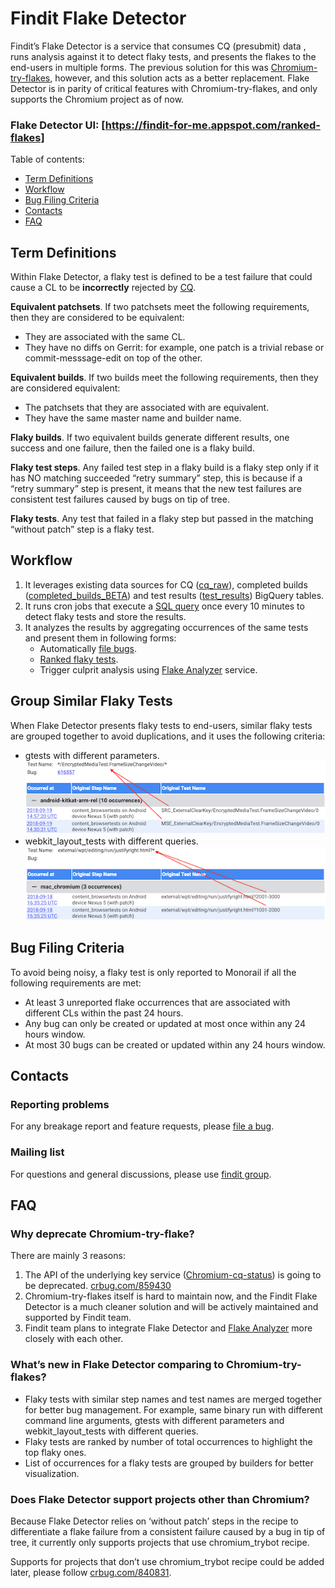 # Findit Flake Detector

Findit’s Flake Detector is a service that consumes CQ (presubmit) data , runs
analysis against it to detect flaky tests, and presents the flakes to the
end-users in multiple forms. The previous solution for this was
[Chromium-try-flakes], however, and this solution acts as a better replacement.
Flake Detector is in parity of critical features with Chromium-try-flakes, and
only supports the Chromium project as of now.

### Flake Detector UI: [https://findit-for-me.appspot.com/ranked-flakes]

Table of contents:

- [Term Definitions](#term-definitions)
- [Workflow](#workflow)
- [Bug Filing Criteria](#bug-filing-criteria)
- [Contacts](#contacts)
- [FAQ](#faq)

## Term Definitions
Within Flake Detector, a flaky test is defined to be a test failure that could
cause a CL to be **incorrectly** rejected by [CQ].

**Equivalent patchsets**. If two patchsets meet the following requirements, then
they are considered to be equivalent:
* They are associated with the same CL.
* They have no diffs on Gerrit: for example, one patch is a trivial rebase or
  commit-messsage-edit on top of the other.

**Equivalent builds**. If two builds meet the following requirements, then they
are considered equivalent:
* The patchsets that they are associated with are equivalent.
* They have the same master name and builder name.

**Flaky builds**. If two equivalent builds generate different results, one
success and one failure, then the failed one is a flaky build.

**Flaky test steps**. Any failed test step in a flaky build is a flaky step only
if it has NO matching succeeded “retry summary” step, this is because if a
“retry summary” step is present, it means that the new test failures are
consistent test failures caused by bugs on tip of tree.

**Flaky tests**. Any test that failed in a flaky step but passed in the matching
“without patch” step is a flaky test.

## Workflow
1. It leverages existing data sources for CQ ([cq_raw]), completed builds
   ([completed_builds_BETA]) and test results ([test_results]) BigQuery tables.
2. It runs cron jobs that execute a [SQL query] once every 10 minutes to detect
   flaky tests and store the results.
3. It analyzes the results by aggregating occurrences of the same tests and
   present them in following forms:
   * Automatically [file bugs].
   * [Ranked flaky tests].
   * Trigger culprit analysis using [Flake Analyzer] service.

## Group Similar Flaky Tests
When Flake Detector presents flaky tests to end-users, similar flaky tests are
grouped together to avoid duplications, and it uses the following criteria:
* gtests with different parameters.
  ![Example of gtests with different parameters]
* webkit_layout_tests with different queries.
  ![Example of webkit layout tests with different queries]


## Bug Filing Criteria
To avoid being noisy, a flaky test is only reported to Monorail if all the
following requirements are met:
* At least 3 unreported flake occurrences that are associated with different CLs
  within the past 24 hours.
* Any bug can only be created or updated at most once within any 24 hours
  window.
* At most 30 bugs can be created or updated within any 24 hours window.

## Contacts

### Reporting problems
For any breakage report and feature requests, please [file a bug].

### Mailing list
For questions and general discussions, please use [findit group].

## FAQ

### Why deprecate Chromium-try-flake?
There are mainly 3 reasons:
1. The API of the underlying key service ([Chromium-cq-status]) is going to be
   deprecated. [crbug.com/859430]
2. Chromium-try-flakes itself is hard to maintain now, and the Findit Flake
   Detector is a much cleaner solution and will be actively maintained and
   supported by Findit team.
3. Findit team plans to integrate Flake Detector and [Flake Analyzer] more
   closely with each other.

### What’s new in Flake Detector comparing to Chromium-try-flakes?
* Flaky tests with similar step names and test names are merged together for
  better bug management. For example, same binary run with different command
  line arguments, gtests with different parameters and webkit_layout_tests with
  different queries.
* Flaky tests are ranked by number of total occurrences to highlight the top
  flaky ones.
* List of occurrences for a flaky tests are grouped by builders for better
  visualization.

### Does Flake Detector support projects other than Chromium?
Because Flake Detector relies on ‘without patch’ steps in the recipe to
differentiate a flake failure from a consistent failure caused by a bug in tip
of tree, it currently only supports projects that use chromium_trybot recipe.

Supports for projects that don’t use chromium_trybot recipe could be added
later, please follow [crbug.com/840831].

[CQ]: https://chrome-internal.googlesource.com/infra/infra_internal/+/master/infra_internal/services/cq/README.md
[https://findit-for-me.appspot.com/ranked-flakes]: https://findit-for-me.appspot.com/ranked-flakes
[Chromium-try-flakes]: https://chromium-try-flakes.appspot.com/
[cq_raw]: https://bigquery.cloud.google.com/table/chrome-infra-events:raw_events.cq
[completed_builds_BETA]: https://bigquery.cloud.google.com/table/cr-buildbucket:builds.completed_BETA?tab=details
[test_results]: https://bigquery.cloud.google.com/table/test-results-hrd:events.test_results
[SQL query]: https://cs.chromium.org/chromium/infra/appengine/findit/services/flake_detection/flaky_tests.cq_false_rejection.sql
[file bugs]: https://bugs.chromium.org/p/chromium/issues/list?can=2&q=test-findit-detected&colspec=ID+Pri+M+Stars+ReleaseBlock+Component+Status+Owner+Summary+OS+Modified&x=m&y=releaseblock&cells=ids
[Ranked flaky tests]: https://findit-for-me.appspot.com/ranked-flakes
[Flake Analyzer]: https://findit-for-me.appspot.com/waterfall/list-flakes
[Example of gtests with different parameters]: images/gtests_with_different_parameters.png
[Example of webkit layout tests with different queries]: images/webkit_layout_tests_with_different_queries.png
[file a bug]: https://bugs.chromium.org/p/chromium/issues/entry?components=Tools%3ETest%3EFindIt%3EFlakiness
[findit group]: https://groups.google.com/a/chromium.org/forum/?pli=1#!forum/findit
[Chromium-cq-status]: http://chromium-cq-status.appspot.com/
[crbug.com/859430]: https://crbug.com/859430
[crbug.com/840831]: https://crbug.com/840831
